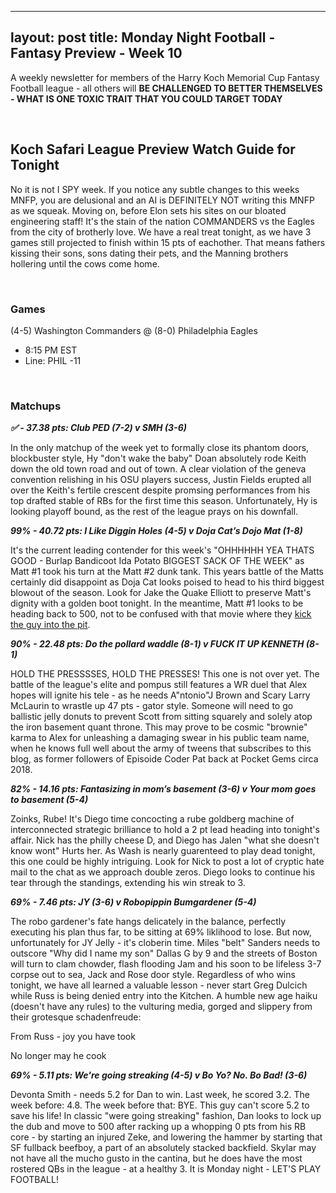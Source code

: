 
---
layout: post
title: Monday Night Football - Fantasy Preview - Week 10
---

A weekly newsletter for members of the Harry Koch Memorial Cup Fantasy Football league - all others will **BE CHALLENGED TO BETTER THEMSELVES - WHAT IS ONE TOXIC TRAIT THAT YOU COULD TARGET TODAY**

<br/>

## Koch Safari League Preview Watch Guide for Tonight

No it is not I SPY week. If you notice any subtle changes to this weeks MNFP, you are delusional and an AI is DEFINITELY NOT writing this MNFP as we squeak. Moving on, before Elon sets his sites on our bloated engineering staff! It's the stain of the nation COMMANDERS vs the Eagles from the city of brotherly love. We have a real treat tonight, as we have 3 games still projected to finish within 15 pts of eachother. That means fathers kissing their sons, sons dating their pets, and the Manning brothers hollering until the cows come home.    

<br/>

### Games
(4-5) Washington Commanders @ (8-0) Philadelphia Eagles
* 8:15 PM EST
* Line: PHIL -11

<br/>

### Matchups

***✅ - 37.38 pts: Club PED (7-2) v SMH (3-6)***

In the only matchup of the week yet to formally close its phantom doors, blockbuster style, Hy "don't wake the baby" Doan absolutely rode Keith down the old town road and out of town. A clear violation of the geneva convention relishing in his OSU players success, Justin Fields erupted all over the Keith's fertile crescent despite promsing performances from his top drafted stable of RBs for the first time this season. Unfortunately, Hy is looking playoff bound, as the rest of the league prays on his downfall.

***99% - 40.72 pts: I Like Diggin Holes (4-5) v Doja Cat’s Dojo Mat (1-8)***

It's the current leading contender for this week's "OHHHHHH YEA THATS GOOD - Burlap Bandicoot Ida Potato BIGGEST SACK OF THE WEEK" as Matt #1 took his turn at the Matt #2 dunk tank. This years battle of the Matts certainly did disappoint as Doja Cat looks poised to head to his third biggest blowout of the season. Look for Jake the Quake Elliott to preserve Matt's dignity with a golden boot tonight. In the meantime, Matt #1 looks to be heading back to 500, not to be confused with that movie where they [kick the guy into the pit](https://media.tenor.com/76zZvs1ON2UAAAAC/300-kick.gif). 

***90% - 22.48 pts: Do the pollard waddle (8-1) v FUCK IT UP KENNETH (8-1)***

HOLD THE PRESSSSES, HOLD THE PRESSES! This one is not over yet. The battle of the league's elite and pompus still features a WR duel that Alex hopes will ignite his tele - as he needs A"ntonio"J Brown and Scary Larry McLaurin to wrastle up 47 pts - gator style. Someone will need to go ballistic jelly donuts to prevent Scott from sitting squarely and solely atop the iron basement quant throne. This may prove to be cosmic "brownie" karma to Alex for unleashing a damaging swear in his public team name, when he knows full well about the army of tweens that subscribes to this blog, as former followers of Episoide Coder Pat back at Pocket Gems circa 2018.

***82% - 14.16 pts: Fantasizing in mom’s basement (3-6) v Your mom goes to basement (5-4)***

Zoinks, Rube! It's Diego time concocting a rube goldberg machine of interconnected strategic brilliance to hold a 2 pt lead heading into tonight's affair. Nick has the philly cheese D, and Diego has Jalen "what she doesn't know wont" Hurts her. As Wash is nearly guarenteed to play dead tonight, this one could be highly intriguing. Look for Nick to post a lot of cryptic hate mail to the chat as we approach double zeros. Diego looks to continue his tear through the standings, extending his win streak to 3.  

***69% - 7.46 pts: JY (3-6) v Robopippin Bumgardener (5-4)***

The robo gardener's fate hangs delicately in the balance, perfectly executing his plan thus far, to be sitting at 69% liklihood to lose. But now, unfortunately for JY Jelly - it's cloberin time. Miles "belt" Sanders needs to outscore "Why did I name my son" Dallas G by 9 and the streets of Boston will turn to clam chowder, flash flooding Jam and his soon to be lifeless 3-7 corpse out to sea, Jack and Rose door style. Regardless of who wins tonight, we have all learned a valuable lesson - never start Greg Dulcich while Russ is being denied entry into the Kitchen. A humble new age haiku (doesn't have any rules) to the vulturing media, gorged and slippery from their grotesque schadenfreude: 

From Russ - joy you have took

No longer may he cook  

***69% - 5.11 pts: We're going streaking (4-5) v Bo Yo? No. Bo Bad! (3-6)***

Devonta Smith - needs 5.2 for Dan to win. Last week, he scored 3.2. The week before: 4.8. The week before that: BYE. This guy can't score 5.2 to save his life! In classic "were going streaking" fashion, Dan looks to lock up the dub and move to 500 after racking up a whopping 0 pts from his RB core - by starting an injured Zeke, and lowering the hammer by starting that SF fullback beefboy, a part of an absolutely stacked backfield. Skylar may not have all the mucho gusto in the cantina, but he does have the most rostered QBs in the league - at a healthy 3. It is Monday night - LET'S PLAY FOOTBALL!  

<br/>
